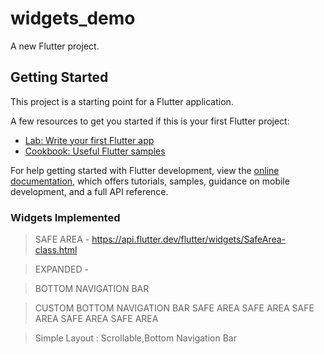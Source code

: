 # widgets_demo

A new Flutter project.

## Getting Started

This project is a starting point for a Flutter application.

A few resources to get you started if this is your first Flutter project:

- [Lab: Write your first Flutter app](https://docs.flutter.dev/get-started/codelab)
- [Cookbook: Useful Flutter samples](https://docs.flutter.dev/cookbook)

For help getting started with Flutter development, view the
[online documentation](https://docs.flutter.dev/), which offers tutorials,
samples, guidance on mobile development, and a full API reference.


### Widgets Implemented
> SAFE AREA - https://api.flutter.dev/flutter/widgets/SafeArea-class.html

> EXPANDED -







> BOTTOM NAVIGATION BAR 

> CUSTOM BOTTOM NAVIGATION BAR 
> SAFE AREA
> SAFE AREA
> SAFE AREA
> SAFE AREA
> SAFE AREA

> Simple Layout : Scrollable,Bottom Navigation Bar
